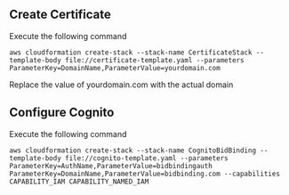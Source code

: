 ## Create Certificate

Execute the following command

```
aws cloudformation create-stack --stack-name CertificateStack --template-body file://certificate-template.yaml --parameters ParameterKey=DomainName,ParameterValue=yourdomain.com
```

Replace the value of yourdomain.com with the actual domain

## Configure Cognito

Execute the following command

```
aws cloudformation create-stack --stack-name CognitoBidBinding --template-body file://cognito-template.yaml --parameters ParameterKey=AuthName,ParameterValue=bidbindingauth ParameterKey=DomainName,ParameterValue=bidbinding.com --capabilities CAPABILITY_IAM CAPABILITY_NAMED_IAM
```